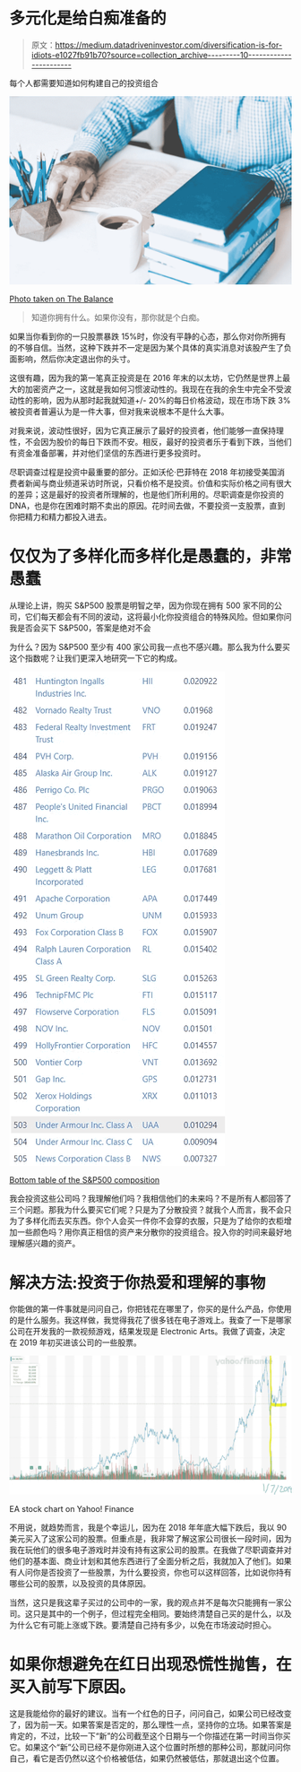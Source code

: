 # 多元化是给白痴准备的

> 原文：<https://medium.datadriveninvestor.com/diversification-is-for-idiots-e1027fb91b70?source=collection_archive---------10----------------------->

每个人都需要知道如何构建自己的投资组合

![](img/a688d30bc84262582fb58b580f8edca1.png)

[Photo taken on The Balance](https://www.thebalance.com/best-investing-books-for-beginners-4687249)

> 知道你拥有什么。如果你没有，那你就是个白痴。

如果当你看到你的一只股票暴跌 15%时，你没有平静的心态，那么你对你所拥有的不够自信。当然，这种下跌并不一定是因为某个具体的真实消息对该股产生了负面影响，然后你决定退出你的头寸。

这很有趣，因为我的第一笔真正投资是在 2016 年末的以太坊，它仍然是世界上最大的加密资产之一，这就是我如何习惯波动性的。我现在在我的余生中完全不受波动性的影响，因为从那时起我就知道+/- 20%的每日价格波动，现在市场下跌 3%被投资者普遍认为是一件大事，但对我来说根本不是什么大事。

对我来说，波动性很好，因为它真正展示了最好的投资者，他们能够一直保持理性，不会因为股价的每日下跌而不安。相反，最好的投资者乐于看到下跌，当他们有资金准备部署，并对他们坚信的东西进行更多投资时。

尽职调查过程是投资中最重要的部分。正如沃伦·巴菲特在 2018 年初接受美国消费者新闻与商业频道采访时所说，只看价格不是投资。价值和实际价格之间有很大的差异；这是最好的投资者所理解的，也是他们所利用的。尽职调查是你投资的 DNA，也是你在困难时期不卖出的原因。花时间去做，不要投资一支股票，直到你把精力和精力都投入进去。

# 仅仅为了多样化而多样化是愚蠢的，非常愚蠢

从理论上讲，购买 S&P500 股票是明智之举，因为你现在拥有 500 家不同的公司，它们每天都会有不同的波动，这将最小化你投资组合的特殊风险。但如果你问我是否会买下 S&P500，答案是绝对不会

为什么？因为 S&P500 至少有 400 家公司我一点也不感兴趣。那么我为什么要买这个指数呢？让我们更深入地研究一下它的构成。

![](img/aa5e269c0bbbf5935de1d0b53d4fe929.png)

[Bottom table of the S&P500 composition](https://www.slickcharts.com/sp500)

我会投资这些公司吗？我理解他们吗？我相信他们的未来吗？不是所有人都回答了三个问题。那我为什么要买它们呢？只是为了分散投资？就我个人而言，我不会只为了多样化而去买东西。你个人会买一件你不会穿的衣服，只是为了给你的衣柜增加一些颜色吗？用你真正相信的资产来分散你的投资组合。投入你的时间来最好地理解感兴趣的资产。

# 解决方法:投资于你热爱和理解的事物

你能做的第一件事就是问问自己，你把钱花在哪里了，你买的是什么产品，你使用的是什么服务。我这样做，我觉得我花了很多钱在电子游戏上。我查了一下是哪家公司在开发我的一款视频游戏，结果发现是 Electronic Arts。我做了调查，决定在 2019 年初买进该公司的一些股票。

![](img/70ec16f649dd3766e439f07a7e8d889a.png)

EA stock chart on Yahoo! Finance

不用说，就趋势而言，我是个幸运儿，因为在 2018 年年底大幅下跌后，我以 90 美元买入了这家公司的股票。但重点是，我非常了解这家公司很长一段时间，因为我在玩他们的很多电子游戏时并没有持有这家公司的股票。在我做了尽职调查并对他们的基本面、商业计划和其他东西进行了全面分析之后，我就加入了他们。如果有人问你是否投资了一些股票，为什么要投资，你也可以这样回答，比如说你持有哪些公司的股票，以及投资的具体原因。

当然，这只是我这辈子买过的公司中的一家，我的观点并不是每次只能拥有一家公司。这只是其中的一个例子，但过程完全相同。要始终清楚自己买的是什么，以及为什么它有可能上涨或下跌。要清楚自己持有多少，以免在市场波动时担心。

# 如果你想避免在红日出现恐慌性抛售，在买入前写下原因。

这是我能给你的最好的建议。当有一个红色的日子，问问自己，如果公司已经改变了，因为前一天。如果答案是否定的，那么理性一点，坚持你的立场。如果答案是肯定的，不过，比较一下“新”的公司截至这个日期与一个你描述在第一时间当你买它。如果这个“新”公司已经不是你刚进入这个位置时所想的那种公司，那就问问你自己，看它是否仍然以这个价格被低估，如果仍然被低估，那就退出这个位置。